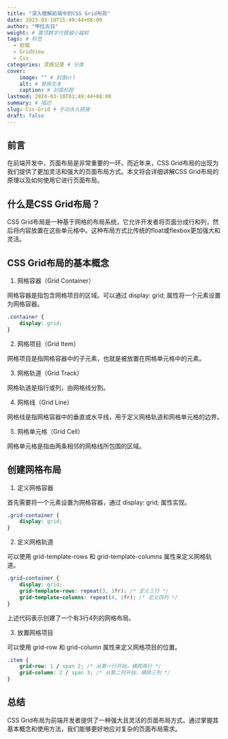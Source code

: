 ```yaml
---
title: "深入理解前端中的CSS Grid布局"
date: 2023-03-10T15:49:44+08:00
author: "甲拉古日"
weight: # 置顶数字代替越小越前
tags: # 标签
  - 前端
  - GridView
  - Css
categories: 灵感记录 # 分类
cover:
    image: "" # 封面url
    alt: # 替换文本
    caption: # 封面标题
lastmod: 2024-03-10T03:49:44+08:00
summary: # 描述
slug: Css-Grid # 手动永久链接
draft: false
---
```


## 前言

在前端开发中，页面布局是非常重要的一环。而近年来，CSS Grid布局的出现为我们提供了更加灵活和强大的页面布局方式。本文将会详细讲解CSS Grid布局的原理以及如何使用它进行页面布局。

## 什么是CSS Grid布局？

CSS Grid布局是一种基于网格的布局系统，它允许开发者将页面分成行和列，然后将内容放置在这些单元格中。这种布局方式比传统的float或flexbox更加强大和灵活。

## CSS Grid布局的基本概念

1. 网格容器（Grid Container）

网格容器是指包含网格项目的区域。可以通过 display: grid; 属性将一个元素设置为网格容器。

```css
.container {
    display: grid;
}

```

2. 网格项目（Grid Item）

网格项目是指网格容器中的子元素，也就是被放置在网格单元格中的元素。

3. 网格轨道（Grid Track）

网格轨道是指行或列，由网格线分割。

4. 网格线（Grid Line）

网格线是指网格容器中的垂直或水平线，用于定义网格轨道和网格单元格的边界。

5. 网格单元格（Grid Cell）

网格单元格是指由两条相邻的网格线所包围的区域。

## 创建网格布局

1. 定义网格容器

首先需要将一个元素设置为网格容器，通过 display: grid; 属性实现。

```css
.grid-container {
    display: grid;
}
```

2. 定义网格轨道

可以使用 grid-template-rows 和 grid-template-columns 属性来定义网格轨道。

```css
.grid-container {
    display: grid;
    grid-template-rows: repeat(3, 1fr); /* 定义三行 */
    grid-template-columns: repeat(4, 1fr); /* 定义四列 */
}
```

上述代码表示创建了一个有3行4列的网格布局。

3. 放置网格项目

可以使用 grid-row 和 grid-column 属性来定义网格项目的位置。

```css
.item {
    grid-row: 1 / span 2; /* 从第一行开始，横跨两行 */
    grid-column: 2 / span 3; /* 从第二列开始，横跨三列 */
}
```

## 总结

CSS Grid布局为前端开发者提供了一种强大且灵活的页面布局方式。通过掌握其基本概念和使用方法，我们能够更好地应对复杂的页面布局需求。
